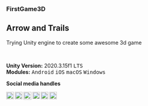 ### FirstGame3D
## Arrow and Trails
Trying Unity engine to create some awesome 3d game

<br>
<p>
  <b>Unity Version:</b> 2020.3.15f1 <tt>LTS</tt><br>
  <b>Modules:</b> <tt>Android</tt> <tt>iOS</tt> <tt>macOS</tt> <tt>Windows</tt>
</p>

<!--- Need Help? --->
<!--- 
<br>
<h3>Need Help?</h3>
Ping me on <a href="https://discord.gg/GT8VtaE">Discord <sub><img width="19px" alt="PeakMaster's Server" src="https://img.icons8.com/color/48/000000/discord-logo.png" /></sub></a>
 --->
<!--- Socials --->
<b>Social media handles</b>

<p>
<!--- Gmail --->
<a href="mailto:sgupta.5545@gmail.com">
  <img align="left" width="20px" alt="Shival's Gmail" src="https://img.icons8.com/color/48/000000/gmail-new.png" />
</a>

<!--- WhatsApp --->
<a href="https://wa.me/917091041542">
  <img align="left" width="20px" alt="Shival's Whatsapp" src="https://img.icons8.com/color/48/000000/whatsapp.png" />
</a>

<!--- Instagram --->
<a href="https://www.instagram.com/shival_gupta">
  <img align="left" width="21px" alt="Shival's Instagram" src="https://img.icons8.com/fluent/48/000000/instagram-new.png" />
</a>

<!--- Discord --->
<a href="https://discord.gg/GT8VtaE">
  <img align="left" width="19px" alt="PeakMaster's Server" src="https://img.icons8.com/color/48/000000/discord-logo.png" />
</a>

<!--- Likedin --->
<a href="https://www.linkedin.com/in/shival-gupta-949740218">
  <img align="left" width="20px" alt="Shival's LinkdeIN" src="https://img.icons8.com/color/48/000000/linkedin.png" />
</a>

<!--- YouTube --->
<a href="https://www.youtube.com/channel/UCtQzZJeEQY6g4-4hgoi7_Gw">
  <img align="left" width="20px" alt="PeakMaster's YouTube Chanel" src="https://img.icons8.com/color/48/000000/youtube-play.png" />
</a>
</p>
